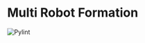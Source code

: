  # Multi Robot Formation
![Pylint](https://github.com/xinchihuang/multi_robot_formation/actions/workflows/pylint.yml/badge.svg)

[comment]: <> (![http-bw]&#40;./work_flow.svg&#41;)

#
